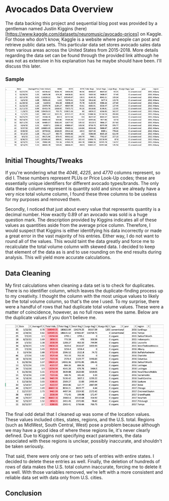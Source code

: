 # Avocados Data Overview
The data backing this project and sequential blog post was provided by a gentleman named Justin Kiggins (here)[https://www.kaggle.com/datasets/neuromusic/avocado-prices] on Kaggle. For those who don't know, Kaggle is a website where people can post and retrieve public data sets. This particular data set stores avocado sales data from various areas across the United States from 2015-2018. More details regarding the data set can be found through the provided link although he was not as extensive in his explanation has he maybe should have been. I'll discuss this later.


### Sample
![](images/raw-sample.png)


## Initial Thoughts/Tweaks
If you're wondering what the *4046*, *4225*, and *4770* columns represent, so did I. These numbers represent PLUs or Price Look-Up codes; these are essentially unique identifiers for different avocado types/brands. The only data these columns represent is quantity sold and since we already have a very nice total volume column, I found these three columns to be useless for my purposes and removed them.

Secondly, I noticed that just about every value that represents quantity is a decimal number. How exactly 0.89 of an avocado was sold is a huge question mark. The description provided by Kiggins indicates all of these values as quantities aside from the average price column. Therefore, I would suspect that Kiggins is either identifying his data incorrectly or made a great error in the vast majority of his entries. Either way, I do not want to round all of the values. This would taint the data greatly and force me to recalculate the total volume column with skewed data. I decided to keep that element of the data as is and to use rounding on the end results during analysis. This will yield more accurate calculations.


## Data Cleaning
My first calculations when cleaning a data set is to check for duplicates. There is no identifier column, which leaves the duplicate-finding process up to my creativity. I thought the column with the most unique values to likely be the total volume column, so that's the one I used. To my surprise, there were a handful of rows that had duplicate total volume values. These were a matter of coincidence, however, as no full rows were the same. Below are the duplicate values if you don't believe me.

![](images/dup-sample.png)

The final odd detail that I cleaned up was some of the location values. These values included cities, states, regions, and the U.S. total. Regions (such as MidWest, South Central, West) pose a problem because although we may have a good idea of where these regions lie, it's never clearly defined. Due to Kiggins not specifying exact parameters, the data associated with these regions is unclear, possibly inaccurate, and shouldn't be taken seriously. 

That said, there were only one or two sets of entries with entire states. I decided to delete these entries as well. Finally, the deletion of hundreds of rows of data makes the U.S. total column inaccurate, forcing me to delete it as well. With those variables removed, we're left with a more consistent and reliable data set with data only from U.S. cities.


## Conclusion
